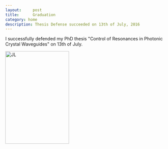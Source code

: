 ```yaml
---
layout:     post
title:      Graduation 
category: home
description: Thesis Defense succeeded on 13th of July, 2016
---
```

I successfully defended my PhD thesis "Control of Resonances in Photonic Crystal Waveguides" on 13th of July.  

<img src="http://lianjin.me/research/Picture1.png"  width="200" height="290" alt="JL">

